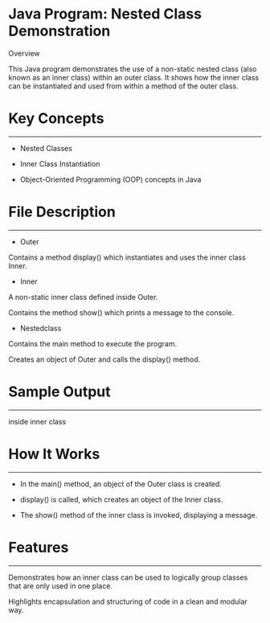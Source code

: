 # Java Program: Nested Class Demonstration

 Overview

This Java program demonstrates the use of a non-static nested class (also known as an inner class) within an outer class. It shows how the inner class can be instantiated and used from within a method of the outer class.



# Key Concepts
--------------
* Nested Classes

* Inner Class Instantiation

* Object-Oriented Programming (OOP) concepts in Java



# File Description
------------------
* Outer

Contains a method display() which instantiates and uses the inner class Inner.

* Inner

A non-static inner class defined inside Outer.

Contains the method show() which prints a message to the console.

* Nestedclass

Contains the main method to execute the program.

Creates an object of Outer and calls the display() method.



# Sample Output
---------------
inside inner class



# How It Works
--------------
* In the main() method, an object of the Outer class is created.

* display() is called, which creates an object of the Inner class.

* The show() method of the inner class is invoked, displaying a message.



# Features
----------
Demonstrates how an inner class can be used to logically group classes that are only used in one place.

Highlights encapsulation and structuring of code in a clean and modular way.
